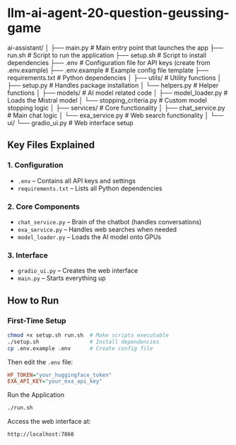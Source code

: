 # llm-ai-agent-20-question-geussing-game

ai-assistant/
│
├── main.py              # Main entry point that launches the app
├── run.sh               # Script to run the application
├── setup.sh             # Script to install dependencies
├── .env                 # Configuration file for API keys (create from .env.example)
├── .env.example         # Example config file template
├── requirements.txt     # Python dependencies
│
├── utils/               # Utility functions
│   ├── setup.py         # Handles package installation
│   └── helpers.py       # Helper functions
│
├── models/              # AI model related code
│   ├── model_loader.py  # Loads the Mistral model
│   └── stopping_criteria.py  # Custom model stopping logic
│
├── services/            # Core functionality
│   ├── chat_service.py  # Main chat logic
│   └── exa_service.py   # Web search functionality
│
└── ui/
    └── gradio_ui.py     # Web interface setup


## Key Files Explained

### 1. Configuration
- `.env` – Contains all API keys and settings  
- `requirements.txt` – Lists all Python dependencies  

### 2. Core Components
- `chat_service.py` – Brain of the chatbot (handles conversations)  
- `exa_service.py` – Handles web searches when needed  
- `model_loader.py` – Loads the AI model onto GPUs  

### 3. Interface
- `gradio_ui.py` – Creates the web interface  
- `main.py` – Starts everything up  

## How to Run

### First-Time Setup

```bash
chmod +x setup.sh run.sh  # Make scripts executable
./setup.sh                # Install dependencies
cp .env.example .env      # Create config file
```


Then edit the `.env` file:

```ini
HF_TOKEN="your_huggingface_token"
EXA_API_KEY="your_exa_api_key"
```


Run the Application
```bash
./run.sh
```

Access the web interface at:
```bash
http://localhost:7860
```
